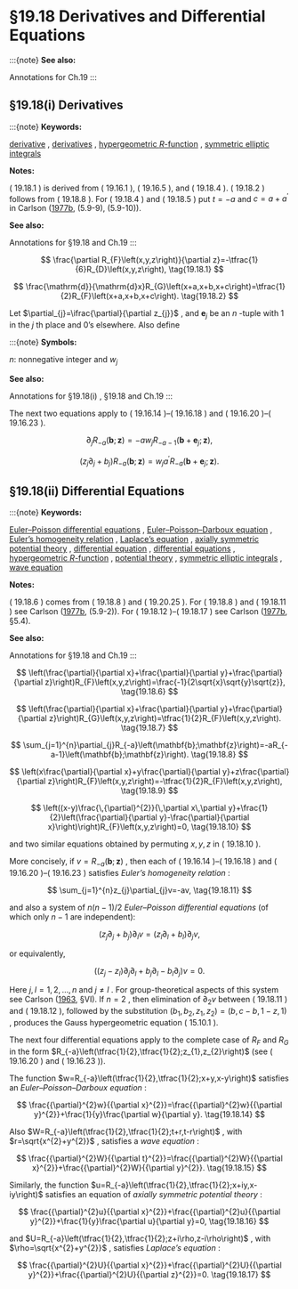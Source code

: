 # §19.18 Derivatives and Differential Equations

:::{note}
**See also:**

Annotations for Ch.19
:::


## §19.18(i) Derivatives

:::{note}
**Keywords:**

[derivative](http://dlmf.nist.gov/search/search?q=derivative) , [derivatives](http://dlmf.nist.gov/search/search?q=derivatives) , [hypergeometric $R$-function](http://dlmf.nist.gov/search/search?q=hypergeometric%20R-function) , [symmetric elliptic integrals](http://dlmf.nist.gov/search/search?q=symmetric%20elliptic%20integrals)

**Notes:**

( 19.18.1 ) is derived from ( 19.16.1 ), ( 19.16.5 ), and ( 19.18.4 ). ( 19.18.2 ) follows from ( 19.18.8 ). For ( 19.18.4 ) and ( 19.18.5 ) put $t=-a$ and $c=a+a^{\prime}$ in Carlson ([1977b](./bib/C.html#bib434 "Special Functions of Applied Mathematics"), (5.9-9), (5.9-10)).

**See also:**

Annotations for §19.18 and Ch.19
:::


<a id="E1"></a>
$$
\frac{\partial R_{F}\left(x,y,z\right)}{\partial z}=-\tfrac{1}{6}R_{D}\left(x,y,z\right), \tag{19.18.1}
$$


<a id="E2"></a>
$$
\frac{\mathrm{d}}{\mathrm{d}x}R_{G}\left(x+a,x+b,x+c\right)=\tfrac{1}{2}R_{F}\left(x+a,x+b,x+c\right). \tag{19.18.2}
$$

Let $\partial_{j}=\ifrac{\partial}{\partial z_{j}}$ , and $\mathbf{e}_{j}$ be an $n$ -tuple with 1 in the $j$ th place and 0’s elsewhere. Also define

:::{note}
**Symbols:**

$n$: nonnegative integer and $w_{j}$

**See also:**

Annotations for §19.18(i) , §19.18 and Ch.19
:::

The next two equations apply to ( 19.16.14 )–( 19.16.18 ) and ( 19.16.20 )–( 19.16.23 ).


<a id="E4"></a>
$$
\partial_{j}R_{-a}\left(\mathbf{b};\mathbf{z}\right)=-aw_{j}R_{-a-1}\left(\mathbf{b}+\mathbf{e}_{j};\mathbf{z}\right), \tag{19.18.4}
$$


<a id="E5"></a>
$$
(z_{j}\partial_{j}+b_{j})R_{-a}\left(\mathbf{b};\mathbf{z}\right)=w_{j}a^{\prime}R_{-a}\left(\mathbf{b}+\mathbf{e}_{j};\mathbf{z}\right). \tag{19.18.5}
$$


## §19.18(ii) Differential Equations

:::{note}
**Keywords:**

[Euler–Poisson differential equations](http://dlmf.nist.gov/search/search?q=Euler%E2%80%93Poisson%20differential%20equations) , [Euler–Poisson–Darboux equation](http://dlmf.nist.gov/search/search?q=Euler%E2%80%93Poisson%E2%80%93Darboux%20equation) , [Euler’s homogeneity relation](http://dlmf.nist.gov/search/search?q=Euler%20homogeneity%20relation) , [Laplace’s equation](http://dlmf.nist.gov/search/search?q=Laplace%20equation) , [axially symmetric potential theory](http://dlmf.nist.gov/search/search?q=axially%20symmetric%20potential%20theory) , [differential equation](http://dlmf.nist.gov/search/search?q=differential%20equation) , [differential equations](http://dlmf.nist.gov/search/search?q=differential%20equations) , [hypergeometric $R$-function](http://dlmf.nist.gov/search/search?q=hypergeometric%20R-function) , [potential theory](http://dlmf.nist.gov/search/search?q=potential%20theory) , [symmetric elliptic integrals](http://dlmf.nist.gov/search/search?q=symmetric%20elliptic%20integrals) , [wave equation](http://dlmf.nist.gov/search/search?q=wave%20equation)

**Notes:**

( 19.18.6 ) comes from ( 19.18.8 ) and ( 19.20.25 ). For ( 19.18.8 ) and ( 19.18.11 ) see Carlson ([1977b](./bib/C.html#bib434 "Special Functions of Applied Mathematics"), (5.9-2)). For ( 19.18.12 )–( 19.18.17 ) see Carlson ([1977b](./bib/C.html#bib434 "Special Functions of Applied Mathematics"), §5.4).

**See also:**

Annotations for §19.18 and Ch.19
:::


<a id="E6"></a>
$$
\left(\frac{\partial}{\partial x}+\frac{\partial}{\partial y}+\frac{\partial}{\partial z}\right)R_{F}\left(x,y,z\right)=\frac{-1}{2\sqrt{x}\sqrt{y}\sqrt{z}}, \tag{19.18.6}
$$


<a id="E7"></a>
$$
\left(\frac{\partial}{\partial x}+\frac{\partial}{\partial y}+\frac{\partial}{\partial z}\right)R_{G}\left(x,y,z\right)=\tfrac{1}{2}R_{F}\left(x,y,z\right). \tag{19.18.7}
$$


<a id="E8"></a>
$$
\sum_{j=1}^{n}\partial_{j}R_{-a}\left(\mathbf{b};\mathbf{z}\right)=-aR_{-a-1}\left(\mathbf{b};\mathbf{z}\right). \tag{19.18.8}
$$


<a id="E9"></a>
$$
\left(x\frac{\partial}{\partial x}+y\frac{\partial}{\partial y}+z\frac{\partial}{\partial z}\right)R_{F}\left(x,y,z\right)=-\tfrac{1}{2}R_{F}\left(x,y,z\right), \tag{19.18.9}
$$


<a id="E10"></a>
$$
\left((x-y)\frac{\,{\partial}^{2}}{\,\partial x\,\partial y}+\frac{1}{2}\left(\frac{\partial}{\partial y}-\frac{\partial}{\partial x}\right)\right)R_{F}\left(x,y,z\right)=0, \tag{19.18.10}
$$

and two similar equations obtained by permuting $x,y,z$ in ( 19.18.10 ).

More concisely, if $v=R_{-a}\left(\mathbf{b};\mathbf{z}\right)$ , then each of ( 19.16.14 )–( 19.16.18 ) and ( 19.16.20 )–( 19.16.23 ) satisfies *Euler’s homogeneity relation* :


<a id="E11"></a>
$$
\sum_{j=1}^{n}z_{j}\partial_{j}v=-av, \tag{19.18.11}
$$

and also a system of $n(n-1)/2$ *Euler–Poisson differential equations* (of which only $n-1$ are independent):


<a id="E12"></a>
$$
(z_{j}\partial_{j}+b_{j})\partial_{l}v=(z_{l}\partial_{l}+b_{l})\partial_{j}v, \tag{19.18.12}
$$

or equivalently,


<a id="E13"></a>
$$
((z_{j}-z_{l})\partial_{j}\partial_{l}+b_{j}\partial_{l}-b_{l}\partial_{j})v=0. \tag{19.18.13}
$$

Here $j,l=1,2,\dots,n$ and $j\neq l$ . For group-theoretical aspects of this system see Carlson ([1963](./bib/C.html#bib426 "Lauricella’s hypergeometric function F D"), §VI). If $n=2$ , then elimination of $\partial_{2}v$ between ( 19.18.11 ) and ( 19.18.12 ), followed by the substitution $(b_{1},b_{2},z_{1},z_{2})=(b,c-b,1-z,1)$ , produces the Gauss hypergeometric equation ( 15.10.1 ).

The next four differential equations apply to the complete case of $R_{F}$ and $R_{G}$ in the form $R_{-a}\left(\tfrac{1}{2},\tfrac{1}{2};z_{1},z_{2}\right)$ (see ( 19.16.20 ) and ( 19.16.23 )).

The function $w=R_{-a}\left(\tfrac{1}{2},\tfrac{1}{2};x+y,x-y\right)$ satisfies an *Euler–Poisson–Darboux equation* :


<a id="E14"></a>
$$
\frac{{\partial}^{2}w}{{\partial x}^{2}}=\frac{{\partial}^{2}w}{{\partial y}^{2}}+\frac{1}{y}\frac{\partial w}{\partial y}. \tag{19.18.14}
$$

Also $W=R_{-a}\left(\tfrac{1}{2},\tfrac{1}{2};t+r,t-r\right)$ , with $r=\sqrt{x^{2}+y^{2}}$ , satisfies a *wave equation* :


<a id="E15"></a>
$$
\frac{{\partial}^{2}W}{{\partial t}^{2}}=\frac{{\partial}^{2}W}{{\partial x}^{2}}+\frac{{\partial}^{2}W}{{\partial y}^{2}}. \tag{19.18.15}
$$

Similarly, the function $u=R_{-a}\left(\tfrac{1}{2},\tfrac{1}{2};x+iy,x-iy\right)$ satisfies an equation of *axially symmetric potential theory* :


<a id="E16"></a>
$$
\frac{{\partial}^{2}u}{{\partial x}^{2}}+\frac{{\partial}^{2}u}{{\partial y}^{2}}+\frac{1}{y}\frac{\partial u}{\partial y}=0, \tag{19.18.16}
$$

and $U=R_{-a}\left(\tfrac{1}{2},\tfrac{1}{2};z+i\rho,z-i\rho\right)$ , with $\rho=\sqrt{x^{2}+y^{2}}$ , satisfies *Laplace’s equation* :


<a id="E17"></a>
$$
\frac{{\partial}^{2}U}{{\partial x}^{2}}+\frac{{\partial}^{2}U}{{\partial y}^{2}}+\frac{{\partial}^{2}U}{{\partial z}^{2}}=0. \tag{19.18.17}
$$
